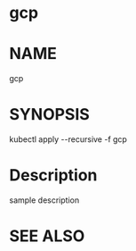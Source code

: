 gcp
==================================================

# NAME

  gcp

# SYNOPSIS

  kubectl apply --recursive -f gcp

# Description

sample description

# SEE ALSO

